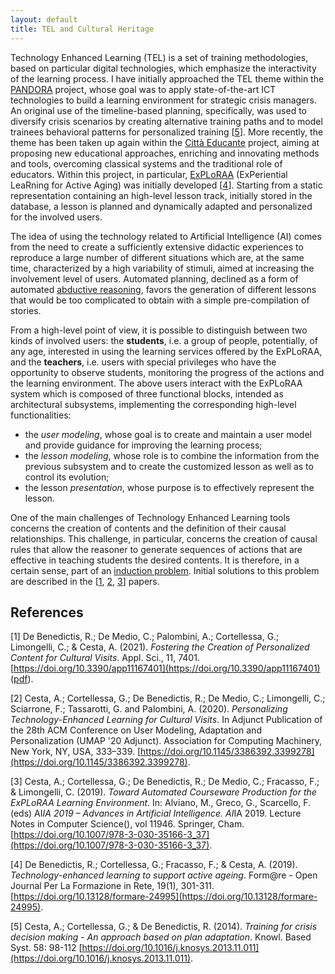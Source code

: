 ```yaml
---
layout: default
title: TEL and Cultural Heritage
---
```


Technology Enhanced Learning (TEL) is a set of training methodologies, based on particular digital technologies, which emphasize the interactivity of the learning process. I have initially approached the TEL theme within the [PANDORA](https://www.istc.cnr.it/it/project/pandora-advanced-training-environment-crisis-scenarios-0) project, whose goal was to apply state-of-the-art ICT technologies to build a learning environment for strategic crisis managers. An original use of the timeline-based planning, specifically, was used to diversify crisis scenarios by creating alternative training paths and to model trainees behavioral patterns for personalized training \[[5](#r5)\]. More recently, the theme has been taken up again within the [Città Educante](http://www.cittaeducante.it) project, aiming at proposing new educational approaches, enriching and innovating methods and tools, overcoming classical systems and the traditional role of educators. Within this project, in particular, [ExPLoRAA](https://github.com/pstlab/ExPLoRAA) (ExPeriential LeaRning for Active Aging) was initially developed \[[4](#r4)\]. Starting from a static representation containing an high-level lesson track, initially stored in the database, a lesson is planned and dynamically adapted and personalized for the involved users.

The idea of using the technology related to Artificial Intelligence (AI) comes from the need to create a sufficiently extensive didactic experiences to reproduce a large number of different situations which are, at the same time, characterized by a high variability of stimuli, aimed at increasing the involvement level of users. Automated planning, declined as a form of automated [abductive reasoning](/research/#abductive-reasoning), favors the generation of different lessons that would be too complicated to obtain with a simple pre-compilation of stories.

From a high-level point of view, it is possible to distinguish between two kinds of involved users: the **students**, i.e. a group of people, potentially, of any age, interested in using the learning services offered by the ExPLoRAA, and the **teachers**, i.e. users with special privileges who have the opportunity to observe students, monitoring the progress of the actions and the learning environment. The above users interact with the ExPLoRAA system which is composed of three functional blocks, intended as architectural subsystems, implementing the corresponding high-level functionalities:
 - the *user modeling*, whose goal is to create and maintain a user model and provide guidance for improving the learning process;
 - the *lesson modeling*, whose role is to combine the information from the previous subsystem and to create the customized lesson as well as to control its evolution;
 - the lesson *presentation*, whose purpose is to effectively represent the lesson.

One of the main challenges of Technology Enhanced Learning tools concerns the creation of contents and the definition of their causal relationships. This challenge, in particular, concerns the creation of causal rules that allow the reasoner to generate sequences of actions that are effective in teaching students the desired contents. It is therefore, in a certain sense, part of an [induction problem](/research/#inductive-reasoning). Initial solutions to this problem are described in the \[[1](#r1), [2](#r2), [3](#r3)\] papers.

## References

[<a name="r1"></a>1] De Benedictis, R.; De Medio, C.; Palombini, A.; Cortellessa, G.; Limongelli, C.; & Cesta, A. (2021). *Fostering the Creation of Personalized Content for Cultural Visits*. Appl. Sci., 11, 7401. [https://doi.org/10.3390/app11167401](https://doi.org/10.3390/app11167401) ([pdf](https://www.mdpi.com/2076-3417/11/16/7401/pdf?version=1628748639)).

[<a name="r2"></a>2] Cesta, A.; Cortellessa, G.; De Benedictis, R.; De Medio, C.; Limongelli, C.; Sciarrone, F.; Tassarotti, G. and Palombini, A. (2020). *Personalizing Technology-Enhanced Learning for Cultural Visits*. In Adjunct Publication of the 28th ACM Conference on User Modeling, Adaptation and Personalization (UMAP '20 Adjunct). Association for Computing Machinery, New York, NY, USA, 333–339. [https://doi.org/10.1145/3386392.3399278](https://doi.org/10.1145/3386392.3399278).

[<a name="r3"></a>3] Cesta, A.; Cortellessa, G.; De Benedictis, R.; De Medio, C.; Fracasso, F.; & Limongelli, C. (2019). *Toward Automated Courseware Production for the ExPLoRAA Learning Environment*. In: Alviano, M., Greco, G., Scarcello, F. (eds) AI*IA 2019 – Advances in Artificial Intelligence. AI*IA 2019. Lecture Notes in Computer Science(), vol 11946. Springer, Cham. [https://doi.org/10.1007/978-3-030-35166-3_37](https://doi.org/10.1007/978-3-030-35166-3_37).

[<a name="r4"></a>4] De Benedictis, R.; Cortellessa, G.; Fracasso, F.; & Cesta, A. (2019). *Technology-enhanced learning to support active ageing*. Form@re - Open Journal Per La Formazione in Rete, 19(1), 301-311. [https://doi.org/10.13128/formare-24995](https://doi.org/10.13128/formare-24995).

[<a name="r5"></a>5] Cesta, A.; Cortellessa, G.; & De Benedictis, R. (2014). *Training for crisis decision making - An approach based on plan adaptation*. Knowl. Based Syst. 58: 98-112 [https://doi.org/10.1016/j.knosys.2013.11.011](https://doi.org/10.1016/j.knosys.2013.11.011).
